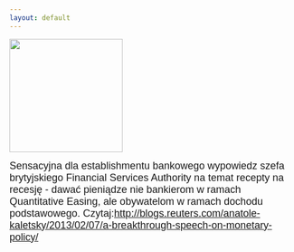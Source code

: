 ```yaml
---
layout: default
---
```

<img src="{{site.baseurl}}\articles\pictures\465.Adair_Turner.jpg" width="200"><!--126-->
<p style="margin: 0px 0px 18px; font-size: 18px; font-family: Helvetica;">Sensacyjna dla establishmentu bankowego wypowiedz szefa brytyjskiego Financial Services Authority na temat recepty na recesję - dawać pieniądze nie bankierom w ramach Quantitative Easing, ale obywatelom w ramach dochodu podstawowego. Czytaj:<a href="http://blogs.reuters.com/anatole-kaletsky/2013/02/07/a-breakthrough-speech-on-monetary-policy/" title="Adair Turner " target="">http://blogs.reuters.com/anatole-kaletsky/2013/02/07/a-breakthrough-speech-on-monetary-policy/</a><br></p>